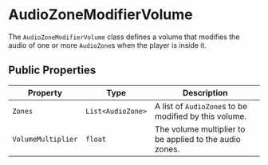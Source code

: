 # AudioZoneModifierVolume

The `AudioZoneModifierVolume` class defines a volume that modifies the audio of one or more `AudioZone`s when the player is inside it.

## Public Properties

| Property         | Type              | Description                                                  |
| ---------------- | ----------------- | ------------------------------------------------------------ |
| `Zones`          | `List<AudioZone>` | A list of `AudioZone`s to be modified by this volume.        |
| `VolumeMultiplier` | `float`           | The volume multiplier to be applied to the audio zones.    |
